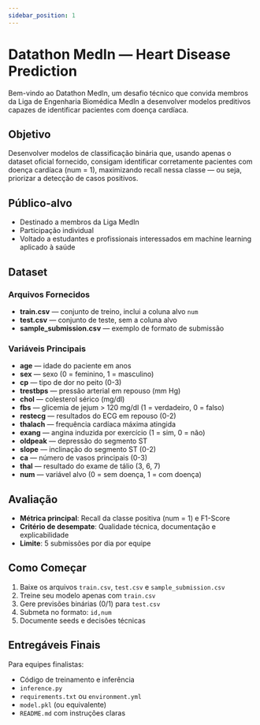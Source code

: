 ```yaml
---
sidebar_position: 1
---
```


# Datathon MedIn — Heart Disease Prediction

Bem-vindo ao Datathon MedIn, um desafio técnico que convida membros da Liga de Engenharia Biomédica MedIn a desenvolver modelos preditivos capazes de identificar pacientes com doença cardíaca.

## Objetivo

Desenvolver modelos de classificação binária que, usando apenas o dataset oficial fornecido, consigam identificar corretamente pacientes com doença cardíaca (num = 1), maximizando recall nessa classe — ou seja, priorizar a detecção de casos positivos.

## Público-alvo

- Destinado a membros da Liga MedIn
- Participação individual
- Voltado a estudantes e profissionais interessados em machine learning aplicado à saúde

## Dataset

### Arquivos Fornecidos
- **train.csv** — conjunto de treino, inclui a coluna alvo `num`
- **test.csv** — conjunto de teste, sem a coluna alvo
- **sample_submission.csv** — exemplo de formato de submissão

### Variáveis Principais
- **age** — idade do paciente em anos
- **sex** — sexo (0 = feminino, 1 = masculino)
- **cp** — tipo de dor no peito (0-3)
- **trestbps** — pressão arterial em repouso (mm Hg)
- **chol** — colesterol sérico (mg/dl)
- **fbs** — glicemia de jejum > 120 mg/dl (1 = verdadeiro, 0 = falso)
- **restecg** — resultados do ECG em repouso (0-2)
- **thalach** — frequência cardíaca máxima atingida
- **exang** — angina induzida por exercício (1 = sim, 0 = não)
- **oldpeak** — depressão do segmento ST
- **slope** — inclinação do segmento ST (0-2)
- **ca** — número de vasos principais (0-3)
- **thal** — resultado do exame de tálio (3, 6, 7)
- **num** — variável alvo (0 = sem doença, 1 = com doença)

## Avaliação

- **Métrica principal**: Recall da classe positiva (num = 1) e F1-Score
- **Critério de desempate**: Qualidade técnica, documentação e explicabilidade
- **Limite**: 5 submissões por dia por equipe

## Como Começar

1. Baixe os arquivos `train.csv`, `test.csv` e `sample_submission.csv`
2. Treine seu modelo apenas com `train.csv`
3. Gere previsões binárias (0/1) para `test.csv`
4. Submeta no formato: `id,num`
5. Documente seeds e decisões técnicas

## Entregáveis Finais

Para equipes finalistas:
- Código de treinamento e inferência
- `inference.py`
- `requirements.txt` ou `environment.yml`
- `model.pkl` (ou equivalente)
- `README.md` com instruções claras
